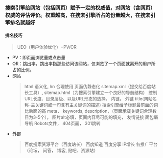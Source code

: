 ### 搜索引擎给网站（包括网页）赋予一定的权威值，对网站（含网页）权威的评估评价。权重越高，在搜索引擎所占的份量越大，在搜索引擎排名就越好


#### 排名技巧

> UEO（用户体验优化）=PV/OR
 - PV：即页面浏览量或点击量
 - OR：跳出率，跳出率指那些访问该网站，仅浏览了一个页面就离开的用户所占的比例。
 - 网站
	> html 语义化, hn 合理使用
	> 页面伪静态化
	> sitemap.xml（提交给百度站长工具）, sitemap.html（为搜索引擎建立一个良好的导航结构）
	> 控制URL长度、目录层级、以及URL形态的选择。
	> 内链， 外链 
	> title(网站名称-主关键词或一句含有主关键词的描述) 搜索引擎给予标题最前面的词比后面的高
	> meta， keywords, description，（页面承载关键词合理数目为3-5个），
	> 图片alt必填，页面内容尽可能的填充，
	> 友情链接
	> 面包屑导航
	> Robots文件， 404页面， 301跳转
 - 外部
	> 百度搜索资源平台（百度站长）
	> 百度知道
	> 百度分享
	> IP增长
	> 各推广平台（论坛， 问答， 博客, 贴吧、资源站）



	